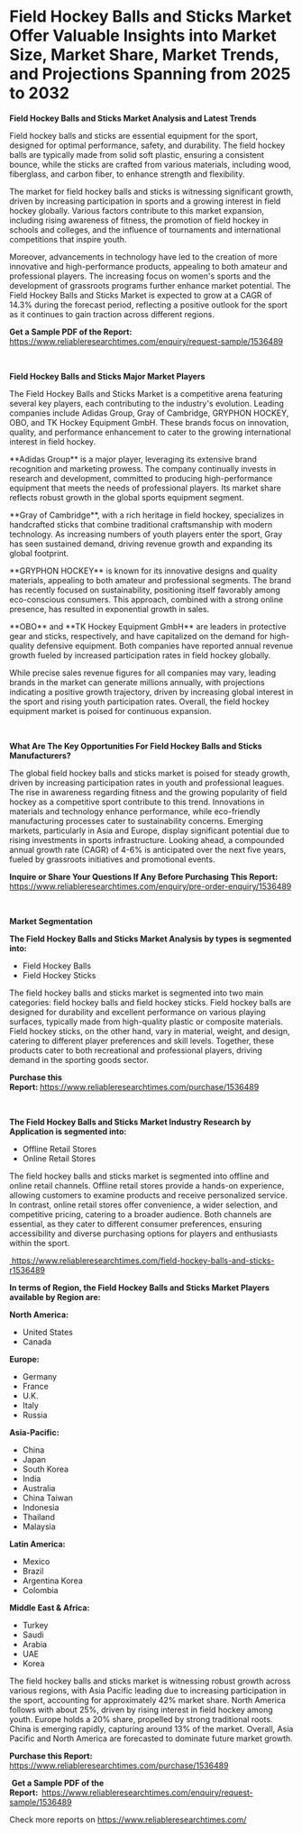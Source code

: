 <p><h1>Field Hockey Balls and Sticks Market Offer Valuable Insights into Market Size, Market Share, Market Trends, and Projections Spanning from 2025 to 2032</h1></p><p><strong>Field Hockey Balls and Sticks Market Analysis and Latest Trends</strong></p>
<p><p>Field hockey balls and sticks are essential equipment for the sport, designed for optimal performance, safety, and durability. The field hockey balls are typically made from solid soft plastic, ensuring a consistent bounce, while the sticks are crafted from various materials, including wood, fiberglass, and carbon fiber, to enhance strength and flexibility.</p><p>The market for field hockey balls and sticks is witnessing significant growth, driven by increasing participation in sports and a growing interest in field hockey globally. Various factors contribute to this market expansion, including rising awareness of fitness, the promotion of field hockey in schools and colleges, and the influence of tournaments and international competitions that inspire youth.</p><p>Moreover, advancements in technology have led to the creation of more innovative and high-performance products, appealing to both amateur and professional players. The increasing focus on women's sports and the development of grassroots programs further enhance market potential. The Field Hockey Balls and Sticks Market is expected to grow at a CAGR of 14.3% during the forecast period, reflecting a positive outlook for the sport as it continues to gain traction across different regions.</p></p>
<p><strong>Get a Sample PDF of the Report:&nbsp;</strong> <a href="https://www.reliableresearchtimes.com/enquiry/request-sample/1536489?utm_campaign=3554&utm_medium=2&utm_source=Github&utm_content=ia&utm_term=05042025&utm_id=field-hockey-balls-and-sticks">https://www.reliableresearchtimes.com/enquiry/request-sample/1536489</a></p>
<p>&nbsp;</p>
<p><strong>Field Hockey Balls and Sticks Major Market Players</strong></p>
<p><p>The Field Hockey Balls and Sticks Market is a competitive arena featuring several key players, each contributing to the industry's evolution. Leading companies include Adidas Group, Gray of Cambridge, GRYPHON HOCKEY, OBO, and TK Hockey Equipment GmbH. These brands focus on innovation, quality, and performance enhancement to cater to the growing international interest in field hockey.</p><p>**Adidas Group** is a major player, leveraging its extensive brand recognition and marketing prowess. The company continually invests in research and development, committed to producing high-performance equipment that meets the needs of professional players. Its market share reflects robust growth in the global sports equipment segment.</p><p>**Gray of Cambridge**, with a rich heritage in field hockey, specializes in handcrafted sticks that combine traditional craftsmanship with modern technology. As increasing numbers of youth players enter the sport, Gray has seen sustained demand, driving revenue growth and expanding its global footprint.</p><p>**GRYPHON HOCKEY** is known for its innovative designs and quality materials, appealing to both amateur and professional segments. The brand has recently focused on sustainability, positioning itself favorably among eco-conscious consumers. This approach, combined with a strong online presence, has resulted in exponential growth in sales.</p><p>**OBO** and **TK Hockey Equipment GmbH** are leaders in protective gear and sticks, respectively, and have capitalized on the demand for high-quality defensive equipment. Both companies have reported annual revenue growth fueled by increased participation rates in field hockey globally.</p><p>While precise sales revenue figures for all companies may vary, leading brands in the market can generate millions annually, with projections indicating a positive growth trajectory, driven by increasing global interest in the sport and rising youth participation rates. Overall, the field hockey equipment market is poised for continuous expansion.</p></p>
<p>&nbsp;</p>
<p><strong>What Are The Key Opportunities For Field Hockey Balls and Sticks Manufacturers?</strong></p>
<p><p>The global field hockey balls and sticks market is poised for steady growth, driven by increasing participation rates in youth and professional leagues. The rise in awareness regarding fitness and the growing popularity of field hockey as a competitive sport contribute to this trend. Innovations in materials and technology enhance performance, while eco-friendly manufacturing processes cater to sustainability concerns. Emerging markets, particularly in Asia and Europe, display significant potential due to rising investments in sports infrastructure. Looking ahead, a compounded annual growth rate (CAGR) of 4-6% is anticipated over the next five years, fueled by grassroots initiatives and promotional events.</p></p>
<p><strong>Inquire or Share Your Questions If Any Before Purchasing This Report:</strong> <a href="https://www.reliableresearchtimes.com/enquiry/pre-order-enquiry/1536489?utm_campaign=3554&utm_medium=2&utm_source=Github&utm_content=ia&utm_term=05042025&utm_id=field-hockey-balls-and-sticks">https://www.reliableresearchtimes.com/enquiry/pre-order-enquiry/1536489</a></p>
<p>&nbsp;</p>
<p><strong>Market Segmentation</strong></p>
<p><strong>The Field Hockey Balls and Sticks Market Analysis by types is segmented into:</strong></p>
<p><ul><li>Field Hockey Balls</li><li>Field Hockey Sticks</li></ul></p>
<p><p>The field hockey balls and sticks market is segmented into two main categories: field hockey balls and field hockey sticks. Field hockey balls are designed for durability and excellent performance on various playing surfaces, typically made from high-quality plastic or composite materials. Field hockey sticks, on the other hand, vary in material, weight, and design, catering to different player preferences and skill levels. Together, these products cater to both recreational and professional players, driving demand in the sporting goods sector.</p></p>
<p><strong>Purchase this Report:&nbsp;</strong><a href="https://www.reliableresearchtimes.com/purchase/1536489?utm_campaign=3554&utm_medium=2&utm_source=Github&utm_content=ia&utm_term=05042025&utm_id=field-hockey-balls-and-sticks">https://www.reliableresearchtimes.com/purchase/1536489</a></p>
<p>&nbsp;</p>
<p><strong>The Field Hockey Balls and Sticks Market Industry Research by Application is segmented into:</strong></p>
<p><ul><li>Offline Retail Stores</li><li>Online Retail Stores</li></ul></p>
<p><p>The field hockey balls and sticks market is segmented into offline and online retail channels. Offline retail stores provide a hands-on experience, allowing customers to examine products and receive personalized service. In contrast, online retail stores offer convenience, a wider selection, and competitive pricing, catering to a broader audience. Both channels are essential, as they cater to different consumer preferences, ensuring accessibility and diverse purchasing options for players and enthusiasts within the sport.</p></p>
<p><a href="https://www.reliableresearchtimes.com/field-hockey-balls-and-sticks-r1536489?utm_campaign=3554&utm_medium=2&utm_source=Github&utm_content=ia&utm_term=05042025&utm_id=field-hockey-balls-and-sticks">&nbsp;https://www.reliableresearchtimes.com/field-hockey-balls-and-sticks-r1536489</a></p>
<p><strong>In terms of Region, the Field Hockey Balls and Sticks Market Players available by Region are:</strong></p>
<p>
    <p> <strong> North America: </strong>
        <ul>
            <li>United States</li>
            <li>Canada</li>
        </ul>
        </p> 
    <p> <strong> Europe: </strong>
        <ul>
            <li>Germany</li>
            <li>France</li>
            <li>U.K.</li>
            <li>Italy</li>
            <li>Russia</li>
        </ul>
        </p> 
    <p> <strong> Asia-Pacific: </strong>
        <ul>
            <li>China</li>
            <li>Japan</li>
            <li>South Korea</li>
            <li>India</li>
            <li>Australia</li>
            <li>China Taiwan</li>
            <li>Indonesia</li>
            <li>Thailand</li>
            <li>Malaysia</li>
        </ul>
        </p> 
    <p> <strong> Latin America: </strong>
        <ul>
            <li>Mexico</li>
            <li>Brazil</li>
            <li>Argentina Korea</li>
            <li>Colombia</li>
        </ul>
        </p> 
    <p> <strong> Middle East & Africa: </strong>
        <ul>
            <li>Turkey</li>
            <li>Saudi</li>
            <li>Arabia</li>
            <li>UAE</li>
            <li>Korea</li>
        </ul>
    </p>
    </p>
<p><p>The field hockey balls and sticks market is witnessing robust growth across various regions, with Asia Pacific leading due to increasing participation in the sport, accounting for approximately 42% market share. North America follows with about 25%, driven by rising interest in field hockey among youth. Europe holds a 20% share, propelled by strong traditional roots. China is emerging rapidly, capturing around 13% of the market. Overall, Asia Pacific and North America are forecasted to dominate future market growth.</p></p>
<p><strong>Purchase this Report: </strong><a href="https://www.reliableresearchtimes.com/purchase/1536489?utm_campaign=3554&utm_medium=2&utm_source=Github&utm_content=ia&utm_term=05042025&utm_id=field-hockey-balls-and-sticks">https://www.reliableresearchtimes.com/purchase/1536489</a></p>
<p>&nbsp;<strong>Get a Sample PDF of the Report:&nbsp;&nbsp;</strong><a href="https://www.reliableresearchtimes.com/enquiry/request-sample/1536489?utm_campaign=3554&utm_medium=2&utm_source=Github&utm_content=ia&utm_term=05042025&utm_id=field-hockey-balls-and-sticks">https://www.reliableresearchtimes.com/enquiry/request-sample/1536489</a></p>
<p><strong></strong></p>
<p>Check more reports on <a href="https://www.reliableresearchtimes.com/?utm_campaign=3554&utm_medium=2&utm_source=Github&utm_content=ia&utm_term=05042025&utm_id=field-hockey-balls-and-sticks">https://www.reliableresearchtimes.com/</a></p>